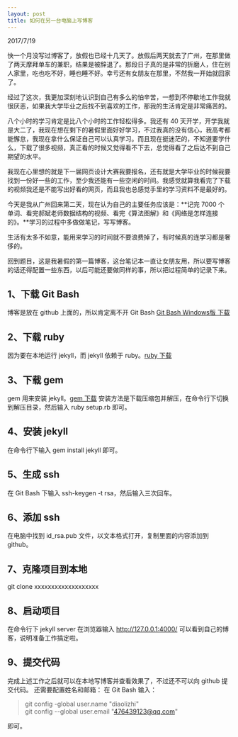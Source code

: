 ```yaml
---
layout: post
title: 如何在另一台电脑上写博客
---
```



2017/7/19


快一个月没写过博客了，放假也已经十几天了。放假后两天就去了广州，在那里做了两天摩拜单车的兼职，结果是被辞退了。那段日子真的是非常的折磨人，住在别人家里，吃也吃不好，睡也睡不好。幸亏还有女朋友在那里，不然我一开始就回家了。

经过了这次，我更加深刻地认识到自己有多么的怕辛苦，一想到不停歇地工作我就很厌恶，如果我大学毕业之后找不到喜欢的工作，那我的生活肯定是非常痛苦的。

八个小时的学习肯定是比八个小时的工作轻松得多。我还有 40 天开学，开学我就是大二了，我现在想在剩下的暑假里面好好学习，不过我真的没有信心，我高考都能懈怠，我现在拿什么保证自己可以认真学习。而且现在挺迷茫的，不知道要学什么，下载了很多视频，真正看的时候又觉得看不下去，总觉得看了之后达不到自己期望的水平。

我现在心里想的就是下一届网页设计大赛我要报名，还有就是大学毕业的时候我要找到一份好一些的工作，至少我还能有一些空闲的时间。我感觉就算我看完了下载的视频我还是不能写出好看的网页，而且我也总感觉手里的学习资料不是最好的。

今天是我从广州回来第二天，现在认为自己的主要任务应该是：**记完 7000 个单词、看完郝斌老师数据结构的视频、看完《算法图解》和《网络是怎样连接的》。**学习的过程中多做做笔记，写写博客。

生活有太多不如意，能用来学习的时间就不要浪费掉了，有时候真的连学习都是奢侈的。

回到题目，这是我暑假的第一篇博客，这台笔记本一直让女朋友用，所以要写博客的话还得配置一些东西，以后可能还要做同样的事，所以把过程简单的记录下来。

## 1、下载 Git Bash
博客是放在 github 上面的，所以肯定离不开 Git Bash [Git Bash Windows版 下载](https://git-for-windows.github.io/)
## 2、下载 ruby
因为要在本地运行 jekyll，而 jekyll 依赖于 ruby。[ruby 下载](https://rubyinstaller.org/downloads/)
## 3、下载 gem
gem 用来安装 jekyll。[gem 下载](https://rubygems.org/pages/download/)
安装方法是下载压缩包并解压，在命令行下切换到解压目录，然后输入 ruby setup.rb 即可。
## 4、安装 jekyll
在命令行下输入 gem install jekyll 即可。
## 5、生成 ssh
在 Git Bash 下输入 ssh-keygen -t rsa，然后输入三次回车。
## 6、添加 ssh
在电脑中找到 id_rsa.pub 文件，以文本格式打开，复制里面的内容添加到 github。
## 7、克隆项目到本地
git clone xxxxxxxxxxxxxxxxxxx
## 8、启动项目
在命令行下 jekyll server
在浏览器输入 http://127.0.0.1:4000/ 可以看到自己的博客，说明准备工作搞定啦。
## 9、提交代码
完成上述工作之后就可以在本地写博客并查看效果了，不过还不可以向 github 提交代码。
还需要配置姓名和邮箱：
在 Git Bash 输入：<br/>
>git config -global user.name "diaolizhi"<br/>
>git config --global user.email "476439123@qq.com"<br/>

即可。



